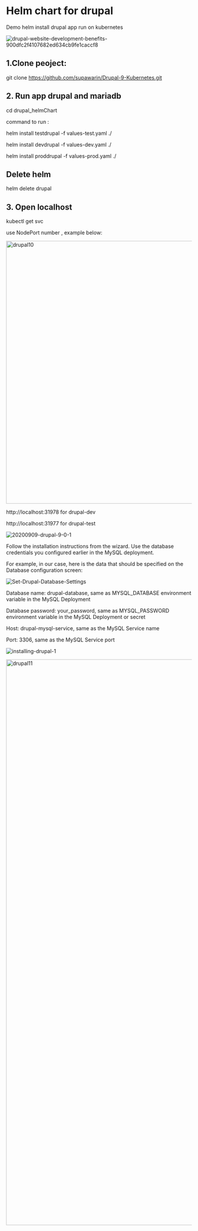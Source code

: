 # Helm chart for drupal
Demo helm install drupal app run on kubernetes

![drupal-website-development-benefits-900dfc2f4107682ed634cb9fe1caccf8](https://user-images.githubusercontent.com/83863431/188821997-6f73d820-1311-4add-99c3-aff43c323e23.jpeg)

## 1.Clone peoject:

  git clone https://github.com/supawarin/Drupal-9-Kubernetes.git

## 2. Run app drupal and mariadb 

cd drupal_helmChart

command to run  :

  helm install testdrupal -f values-test.yaml ./ 


  helm install devdrupal -f values-dev.yaml ./ 


  helm install proddrupal -f values-prod.yaml ./ 


## Delete helm

  helm delete drupal           

## 3. Open localhost 

  kubectl get svc
  
use NodePort number , example below:

  <img width="714" alt="drupal10" src="https://user-images.githubusercontent.com/83863431/188840783-9eda466f-188c-4f8c-b0d9-0fc8b9c91627.png">

http://localhost:31978   for drupal-dev

http://localhost:31977   for drupal-test

  ![20200909-drupal-9-0-1](https://user-images.githubusercontent.com/83863431/188577221-1e91f747-9df3-44e5-ae52-fb056b0fcfc2.jpeg)
  
Follow the installation instructions from the wizard. Use the database credentials you configured earlier in the MySQL deployment.

For example, in our case, here is the data that should be specified on the Database configuration screen:

  ![Set-Drupal-Database-Settings](https://user-images.githubusercontent.com/83863431/188577312-bcd799e4-13b4-4062-8f7d-129b5940d1d7.jpeg)


Database name: drupal-database, same as MYSQL_DATABASE environment variable in the MySQL Deployment 

Database password: your_password, same as MYSQL_PASSWORD environment variable in the MySQL Deployment or secret

Host: drupal-mysql-service, same as the MySQL Service name

Port: 3306, same as the MySQL Service port


  ![installing-drupal-1](https://user-images.githubusercontent.com/83863431/188577379-47fdfd9a-39ab-46d5-a855-da931242b5dc.png)
  
  <img width="1537" alt="drupal11" src="https://user-images.githubusercontent.com/83863431/188841488-f0e552b8-ef30-4732-934f-efe66a58729c.png">

  
  
  
  
